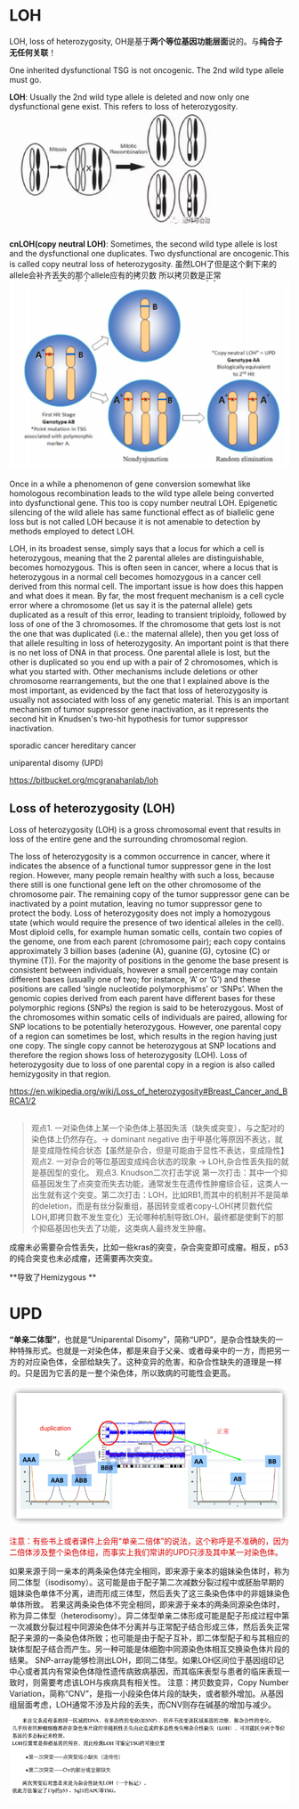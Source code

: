 # LOH

LOH, loss of heterozygosity, OH是基于**两个等位基因功能层面**说的。与**纯合子无任何关联**！

One inherited dysfunctional TSG is not oncogenic. The 2nd wild type allele must go. 

**LOH**: Usually the 2nd wild type allele is deleted and now only one dysfunctional gene exist. This refers to loss of heterozygosity. 
![](./pics/20210528.png)

**cnLOH(copy neutral LOH)**: Sometimes, the second wild type allele is lost and the dysfunctional one duplicates. Two dysfunctional are oncogenic.This is called copy neutral loss of heterozygosity. 虽然LOH了但是这个剩下来的allele会补齐丢失的那个allele应有的拷贝数 所以拷贝数是正常
![](pics/20200810_2.png)

Once in a while a phenomenon of gene conversion somewhat like homologous recombination leads to the wild type allele being converted into dysfunctional gene. This too is copy number neutral LOH. Epigenetic silencing of the wild allele has same functional effect as of biallelic gene loss but is not called LOH because it is not amenable to detection by methods employed to detect LOH.

LOH, in its broadest sense, simply says that a locus for which a cell is heterozygous, meaning that the 2 parental alleles are distinguishable, becomes homozygous. This is often seen in cancer, where a locus that is heterozygous in a normal cell becomes homozygous in a cancer cell derived from this normal cell. The important issue is how does this happen and what does it mean. By far, the most frequent mechanism is a cell cycle error where a chromosome (let us say it is the paternal allele) gets duplicated as a result of this error, leading to transient triploidy, followed by loss of one of the 3 chromosomes. If the chromosome that gets lost is not the one that was duplicated (i.e.: the maternal allele), then you get loss of that allele resulting in loss of heterozygosity. An important point is that there is no net loss of DNA in that process. One parental allele is lost, but the other is duplicated so you end up with a pair of 2 chromosomes, which is what you started with. Other mechanisms include deletions or other chromosome rearrangements, but the one that I explained above is the most important, as evidenced by the fact that loss of heterozygosity is usually not associated with loss of any genetic material. This is an important mechanism of tumor suppressor gene inactivation, as it represents the second hit in Knudsen's two-hit hypothesis for tumor suppressor inactivation.

sporadic cancer
hereditary cancer

uniparental disomy (UPD)

https://bitbucket.org/mcgranahanlab/loh




## Loss of heterozygosity (LOH) 
Loss of heterozygosity (LOH) is a gross chromosomal event that results in loss of the entire gene and the surrounding chromosomal region.

The loss of heterozygosity is a common occurrence in cancer, where it indicates the absence of a functional tumor suppressor gene in the lost region. However, many people remain healthy with such a loss, because there still is one functional gene left on the other chromosome of the chromosome pair. The remaining copy of the tumor suppressor gene can be inactivated by a point mutation, leaving no tumor suppressor gene to protect the body. Loss of heterozygosity does not imply a homozygous state (which would require the presence of two identical alleles in the cell).
Most diploid cells, for example human somatic cells, contain two copies of the genome, one from each parent (chromosome pair); each copy contains approximately 3 billion bases (adenine (A), guanine (G), cytosine (C) or thymine  (T)). For the majority of positions in the genome the base present is  consistent between individuals, however a small percentage may contain  different bases (usually one of two; for instance, ‘A’ or ‘G’) and these  positions are called ‘single nucleotide polymorphisms’  or ‘SNPs’. When the genomic copies derived from each parent have  different bases for these polymorphic regions (SNPs) the region is said  to be heterozygous. Most of the chromosomes within somatic cells  of individuals are paired, allowing for SNP locations to be potentially  heterozygous. However, one parental copy of a region can sometimes be  lost, which results in the region having just one copy. The single copy  cannot be heterozygous at SNP locations and therefore the region shows  loss of heterozygosity (LOH). Loss of heterozygosity due to loss of one  parental copy in a region is also called hemizygosity in that region.

https://en.wikipedia.org/wiki/Loss_of_heterozygosity#Breast_Cancer_and_BRCA1/2

##
> 观点1. 一对染色体上某一个染色体上基因失活（缺失或突变），与之配对的染色体上仍然存在。-> dominant negative
由于甲基化等原因不表达，就是变成隐性纯合状态【虽然是杂合，但是可能由于显性不表达，变成隐性】
> 观点2. 一对杂合的等位基因变成纯合状态的现象 -> LOH,杂合性丢失指的就是基因型的变化。
> 观点3. Knudson二次打击学说
第一次打击：其中一个抑癌基因发生了点突变而失去功能，通常发生在遗传性肿瘤综合征，这类人一出生就有这个突变。第二次打击：LOH，比如RB1,而其中的机制并不是简单的deletion，而是有丝分裂重组，基因转变或者copy-LOH(拷贝数代偿LOH,即拷贝数不发生变化）无论哪种机制导致LOH，最终都是使剩下的那个抑癌基因也失去了功能，这类病人最终发生肿瘤。

成瘤未必需要杂合性丢失，比如一些kras的突变，杂合突变即可成瘤。相反，p53的纯合突变也未必成瘤，还需要再次突变。

**导致了Hemizygous **

# UPD
**“单亲二体型”**，也就是“Uniparental Disomy”，简称“UPD”，是杂合性缺失的一种特殊形式。也就是一对染色体，都是来自于父亲、或者母亲中的一方，而把另一方的对应染色体，全部给缺失了。这种变异的危害，和杂合性缺失的道理是一样的。只是因为它丢的是一整个染色体，所以致病的可能性会更高。

![](./pics/20200525_2.png)

<font color="#dd0000"> 注意：有些书上或者课件上会用“单亲二倍体”的说法，这个称呼是不准确的，因为二倍体涉及整个染色体组，而事实上我们常讲的UPD只涉及其中某一对染色体。</font><br />

如果来源于同一亲本的两条染色体完全相同，即来源于亲本的姐妹染色体时，称为同二体型（isodisomy）。这可能是由于配子第二次减数分裂过程中或胚胎早期的姐妹染色单体不分离，进而形成三体型，然后丢失了这三条染色体中的非姐妹染色单体所致。
若果这两条染色体不完全相同，即来源于亲本的两条同源染色体时，称为异二体型（heterodisomy）。异二体型单亲二体形成可能是配子形成过程中第一次减数分裂过程中同源染色体不分离并与正常配子结合形成三体，然后丢失正常配子来源的一条染色体所致；也可能是由于配子互补，即二体型配子和与其相应的缺体型配子结合而产生。另一种可能是体细胞中同源染色体相互交换染色体片段的结果。
SNP-array能够检测出LOH，即同二体型。如果LOH区间位于基因组印记中心或者其内有常染色体隐性遗传病致病基因，而其临床表型与患者的临床表现一致时，则需要考虑该LOH与疾病具有相关性。
注意：拷贝数变异，Copy Number Variation，简称“CNV”，是指一小段染色体片段的缺失，或者额外增加。从基因组层面考虑，LOH通常不涉及片段的丢失，而CNV则存在碱基的增加与减少。
![](./pics/20210528_3.png)